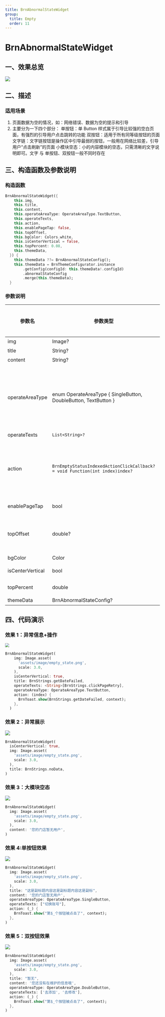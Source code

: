 ```yaml
---
title: BrnAbnormalStateWidget
group:
  title: Empty
  order: 11
---
```


# BrnAbnormalStateWidget

## 一、效果总览

![](./img/empty_state_intro.png)


## 二、描述

### 适用场景

1. 页面数据为空的情况，如：网络错误、数据为空的提示和引导
2. 主要分为一下四个部分：
   单按钮：单 Button 样式属于引导比较强的空白页面，有强烈的引导用户点击跳转的功能
   双按钮：适用于所有同等级按钮的页面
   文字链：文字链按钮是操作区中引导最弱的按钮，一般用在网络比较差，引导用户“点击刷新”的页面
   小模块空态：小的内容模块的空态，只需清晰的文字说明即可。文字 与 单按钮、双按钮一般不同时存在

## 三、构造函数及参数说明

### 构造函数

```dart
BrnAbnormalStateWidget({
    this.img,
    this.title,
    this.content,
    this.operateAreaType: OperateAreaType.TextButton,
    this.operateTexts,
    this.action,
    this.enablePageTap: false,
    this.topOffset,
    this.bgColor: Colors.white,
    this.isCenterVertical = false,
    this.topPercent: 0.08,
    this.themeData,
  }) {
    this.themeData ??= BrnAbnormalStateConfig();
    this.themeData = BrnThemeConfigurator.instance
        .getConfig(configId: this.themeData!.configId)
        .abnormalStateConfig
        .merge(this.themeData);
  }
```

### 参数说明

| **参数名**       | **参数类型**                                                 | **描述**                                                     | **是否必填** | **默认值**                 |
| ---------------- | ------------------------------------------------------------ | ------------------------------------------------------------ | ------------ | -------------------------- |
| img              | Image?                                                       | 图片                                                         | 否           | null                       |
| title            | String?                                                      | 标题                                                         | 否           | null                       |
| content          | String?                                                      | 内容                                                         | 否           | null                       |
| operateAreaType  | enum OperateAreaType { SingleButton, DoubleButton, TextButton } | 操作区类型。SingleButton 为【单按钮】效果 DoubleButton 为【双按钮】效果 TextButton 为【文字链】效果 | 否           | OperateAreaType.TextButton |
| operateTexts     | `List<String>?`                                              | 操作区文案                                                   | 否           | null                       |
| action           | `BrnEmptyStatusIndexedActionClickCallback? = void Function(int index)index?` | 点击回调，在 SingleButton 类型或者 enablePageTap = true 点击空白区域时返回 0；其他根据点击的位置返回。 | 否           |                            |
| enablePageTap    | bool                                                         | 空白区域是否可点击                                           | 否           | false                      |
| topOffset        | double?                                                      | 顶部距离，默认为 null，走自动计算逻辑：父视图高度的 8%，可自己指定高度 | 否           | null                       |
| bgColor          | Color                                                        | 背景色                                                       | 否           | Colors.white               |
| isCenterVertical | bool                                                         | 内容是否垂直居中                                             | 否           | false                      |
| topPercent       | double                                                       | 距顶部高度百分比                                             | 否           | 0.08                       |
| themeData        | BrnAbnormalStateConfig?                                      | 主题配置                                                     | 否           | 无                         |

## 四、代码演示

### 效果 1：异常信息+操作

<img src="./img/empty_state_1.png" style="zoom:80%;" />

```dart
BrnAbnormalStateWidget(
    img: Image.asset(
      'assets/image/empty_state.png',
      scale: 3.0,
    ),
    isCenterVertical: true,
    title: BrnStrings.getDateFailed,
    operateTexts: <String>[BrnStrings.clickPageRetry],
    operateAreaType: OperateAreaType.TextButton,
    action: (index) {
      BrnToast.show(BrnStrings.getDateFailed, context);
    },
  )
```

### 效果 2：异常展示

![](./img/empty_state_2.png)

```dart
BrnAbnormalStateWidget(
  isCenterVertical: true,
  img: Image.asset(
    'assets/image/empty_state.png',
    scale: 3.0,
  ),
  title: BrnStrings.noData,
)
```

### 效果 3：大模块空态

![](./img/empty_state_3.png)

```dart
BrnAbnormalStateWidget(
  img: Image.asset(
    'assets/image/empty_state.png',
    scale: 3.0,
  ),
  content: '您的门店暂无用户',
)
```

### 效果 4:单按钮效果

![](./img/empty_state_4.png)

```dart
BrnAbnormalStateWidget(
  img: Image.asset(
    'assets/image/empty_state.png',
    scale: 3.0,
  ),
  title: "这是副标题内容这是副标题内容这是副标",
  content: '您的门店暂无用户',
  operateAreaType: OperateAreaType.SingleButton,
  operateTexts: ["切换账号"],
  action: (_) {
    BrnToast.show("第$_个按钮被点击了", context);
  },
)
```

### 效果 5：双按钮效果

![](./img/empty_state_5.png)

```dart
BrnAbnormalStateWidget(
  img: Image.asset(
    'assets/image/empty_state.png',
    scale: 3.0,
  ),
  title: "暂无",
  content: '您还没有在维护的信息哦',
  operateAreaType: OperateAreaType.DoubleButton,
  operateTexts: ['去添加', '去修改'],
  action: (_) {
    BrnToast.show("第$_个按钮被点击了", context);
  },
)
```
